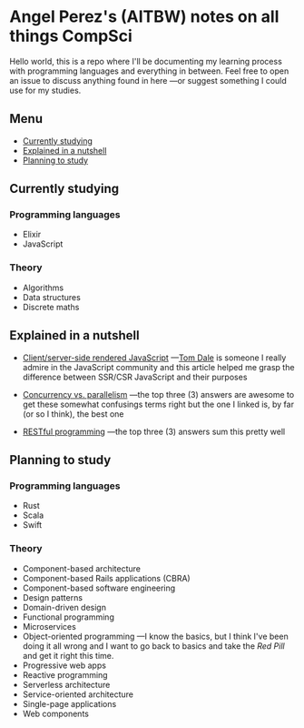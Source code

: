 # Angel Perez's (AITBW) notes on all things CompSci

Hello world, this is a repo where I'll be documenting
my learning process with programming languages and everything in between. Feel free to open an issue to discuss anything found in here —or suggest something I could use for my studies.

## Menu

* [Currently studying](#currently-studying)
* [Explained in a nutshell](#explained-in-a-nutshell)
* [Planning to study](#planning-to-study)

## Currently studying

### Programming languages

* Elixir
* JavaScript

### Theory

* Algorithms
* Data structures
* Discrete maths

## Explained in a nutshell

* [Client/server-side rendered JavaScript](https://tomdale.net/2015/02/youre-missing-the-point-of-server-side-rendered-javascript-apps/) —[Tom Dale](https://github.com/tomdale) is someone I really admire in the JavaScript community and this article helped me grasp the difference between SSR/CSR JavaScript and their purposes

* [Concurrency vs. parallelism](https://stackoverflow.com/a/24684037/4844313) —the top three (3) answers are awesome to get these somewhat confusings terms right but the one I linked is, by far (or so I think), the best one

* [RESTful programming](https://stackoverflow.com/questions/671118/what-exactly-is-restful-programming) —the top three (3) answers sum this pretty well

## Planning to study

### Programming languages

* Rust
* Scala
* Swift

### Theory

* Component-based architecture
* Component-based Rails applications (CBRA)
* Component-based software engineering
* Design patterns
* Domain-driven design
* Functional programming
* Microservices
* Object-oriented programming —I know the basics, but I think I've been doing it all wrong and I want to go back to basics and take the _Red Pill_ and get it right this time.
* Progressive web apps
* Reactive programming
* Serverless architecture
* Service-oriented architecture
* Single-page applications
* Web components
